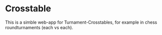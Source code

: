 # Crosstable

This is a simble web-app for Turnament-Crosstables, for example in chess roundturnaments (each vs each).
